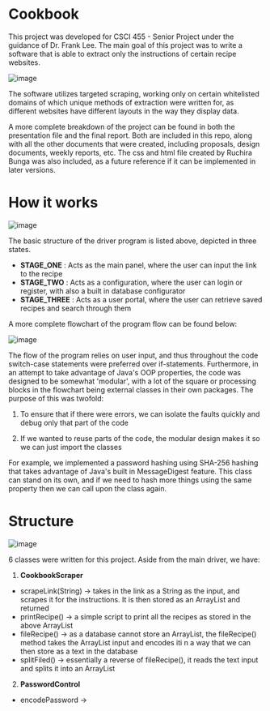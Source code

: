 # Cookbook
This project was developed for CSCI 455 - Senior Project under the guidance of Dr. Frank Lee. The main goal of this project was to write a software that is able to extract only the instructions of certain recipe websites.

![image](https://user-images.githubusercontent.com/48269287/211882522-69ee4458-f058-45fd-ab6c-6a5b30af0b71.png)




The software utilizes targeted scraping, working only on certain whitelisted domains of which unique methods of extraction were written for, as different websites have different layouts in the way they display data.

A more complete breakdown of the project can be found in both the presentation file and the final report. Both are included in this repo, along with all the other documents that were created, including proposals, design documents, weekly reports, etc. The css and html file created by Ruchira Bunga was also included, as a future reference if it can be implemented in later versions.

# How it works

![image](https://user-images.githubusercontent.com/48269287/211867496-cb46e70d-1de4-4425-a7ca-4cd251a29230.png)

The basic structure of the driver program is listed above, depicted in three states.
* <b>STAGE_ONE</b>   : Acts as the main panel, where the user can input the link to the recipe
* <b>STAGE_TWO</b>   : Acts as a configuration, where the user can login or register, with also a built in database configurator
* <b>STAGE_THREE</b> : Acts as a user portal, where the user can retrieve saved recipes and search through them

A more complete flowchart of the program flow can be found below:

![image](https://user-images.githubusercontent.com/48269287/211869491-80136a9e-7531-4a23-a0af-19b1f89e546c.png)

The flow of the program relies on user input, and thus throughout the code switch-case statements were preferred over if-statements. Furthermore, in an attempt to take advantage of Java's OOP properties, the code was designed to be somewhat 'modular', with a lot of the square or processing blocks in the flowchart being external classes in their own packages. The purpose of this was twofold:

1) To ensure that if there were errors, we can isolate the faults quickly and debug only that part of the code

2) If we wanted to reuse parts of the code, the modular design makes it so we can just import the classes

For example, we implemented a password hashing using SHA-256 hashing that takes advantage of Java's built in MessageDigest feature. This class can stand on its own, and if we need to hash more things using the same property then we can call upon the class again.

# Structure

![image](https://user-images.githubusercontent.com/48269287/212480702-c7fa8627-1454-49a3-937c-726701b7e116.png)

6 classes were written for this project. Aside from the main driver, we have:

1) <b>CookbookScraper</b>
* scrapeLink(String) -> takes in the link as a String as the input, and scrapes it for the instructions. It is then stored as an ArrayList and returned
* printRecipe() -> a simple script to print all the recipes as stored in the above ArrayList
* fileRecipe() -> as a database cannot store an ArrayList, the fileRecipe() method takes the ArrayList input and encodes iti n a way that we can then store as a text in the database
* splitFiled() -> essentially a reverse of fileRecipe(), it reads the text input and splits it into an ArrayList

2)  <b>PasswordControl</b>
* encodePassword -> 
